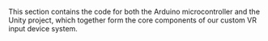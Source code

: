 This section contains the code for both the Arduino microcontroller and the Unity project, which together form the core components of our custom VR input device system.